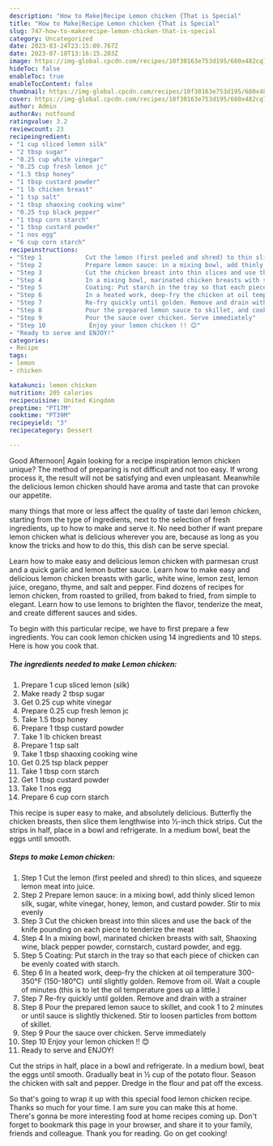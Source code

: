 ```yaml
---
description: "How to Make|Recipe Lemon chicken {That is Special"
title: "How to Make|Recipe Lemon chicken {That is Special"
slug: 747-how-to-makerecipe-lemon-chicken-that-is-special
category: Uncategorized
date: 2023-03-24T23:15:09.767Z
date: 2023-07-18T13:16:15.203Z
image: https://img-global.cpcdn.com/recipes/10f30163e753d195/680x482cq70/lemon-chicken-recipe-main-photo.jpg
hideToc: false
enableToc: true
enableTocContent: false
thumbnail: https://img-global.cpcdn.com/recipes/10f30163e753d195/680x482cq70/lemon-chicken-recipe-main-photo.jpg
cover: https://img-global.cpcdn.com/recipes/10f30163e753d195/680x482cq70/lemon-chicken-recipe-main-photo.jpg
author: Admin
authorAv: notfound
ratingvalue: 3.2
reviewcount: 23
recipeingredient:
- "1 cup sliced lemon silk"
- "2 tbsp sugar"
- "0.25 cup white vinegar"
- "0.25 cup fresh lemon jc"
- "1.5 tbsp honey"
- "1 tbsp custard powder"
- "1 lb chicken breast"
- "1 tsp salt"
- "1 tbsp shaoxing cooking wine"
- "0.25 tsp black pepper"
- "1 tbsp corn starch"
- "1 tbsp custard powder"
- "1 nos egg"
- "6 cup corn starch"
recipeinstructions:
- "Step 1            Cut the lemon (first peeled and shred) to thin slices, and squeeze lemon meat into juice."
- "Step 2            Prepare lemon sauce: in a mixing bowl, add thinly sliced lemon silk, sugar, white vinegar, honey, lemon, and custard powder. Stir to mix evenly"
- "Step 3            Cut the chicken breast into thin slices and use the back of the knife pounding on each piece to tenderize the meat"
- "Step 4            In a mixing bowl, marinated chicken breasts with salt, Shaoxing wine, black pepper powder, cornstarch, custard powder, and egg."
- "Step 5            Coating: Put starch in the tray so that each piece of chicken can be evenly coated with starch."
- "Step 6            In a heated work, deep-fry the chicken at oil temperature 300-350°F (150-180°C)  until slightly golden. Remove from oil. Wait a couple of minutes (this is to let the oil temperature goes up a little.)"
- "Step 7            Re-fry quickly until golden. Remove and drain with a strainer"
- "Step 8            Pour the prepared lemon sauce to skillet, and cook 1 to 2 minutes or until sauce is slightly thickened. Stir to loosen particles from bottom of skillet."
- "Step 9            Pour the sauce over chicken. Serve immediately"
- "Step 10            Enjoy your lemon chicken !! 😊"
- "Ready to serve and ENJOY!"
categories:
- Recipe
tags:
- lemon
- chicken

katakunci: lemon chicken 
nutrition: 205 calories
recipecuisine: United Kingdom
preptime: "PT17M"
cooktime: "PT39M"
recipeyield: "3"
recipecategory: Dessert

---
```



Good Afternoon| Again looking for a recipe inspiration lemon chicken unique? The method of preparing is not difficult and not too easy. If wrong process it, the result will not be satisfying and even unpleasant. Meanwhile the delicious lemon chicken should have aroma and taste that can provoke our appetite.






many things that more or less affect the quality of taste dari lemon chicken, starting from the type of ingredients, next to the selection of fresh ingredients, up to how to make and serve it. No need bother if want prepare lemon chicken what is delicious wherever you are, because as long as you know the tricks and how to do this, this dish can be serve special.


Learn how to make easy and delicious lemon chicken with parmesan crust and a quick garlic and lemon butter sauce. Learn how to make easy and delicious lemon chicken breasts with garlic, white wine, lemon zest, lemon juice, oregano, thyme, and salt and pepper. Find dozens of recipes for lemon chicken, from roasted to grilled, from baked to fried, from simple to elegant. Learn how to use lemons to brighten the flavor, tenderize the meat, and create different sauces and sides.


To begin with this particular recipe, we have to first prepare a few ingredients. You can cook lemon chicken using 14 ingredients and 10 steps. Here is how you cook that.

<!--inarticleads1-->

##### The ingredients needed to make Lemon chicken:

1. Prepare 1 cup sliced lemon (silk)
1. Make ready 2 tbsp sugar
1. Get 0.25 cup white vinegar
1. Prepare 0.25 cup fresh lemon jc
1. Take 1.5 tbsp honey
1. Prepare 1 tbsp custard powder
1. Take 1 lb chicken breast
1. Prepare 1 tsp salt
1. Take 1 tbsp shaoxing cooking wine
1. Get 0.25 tsp black pepper
1. Take 1 tbsp corn starch
1. Get 1 tbsp custard powder
1. Take 1 nos egg
1. Prepare 6 cup corn starch


This recipe is super easy to make, and absolutely delicious. Butterfly the chicken breasts, then slice them lengthwise into ½-inch thick strips. Cut the strips in half, place in a bowl and refrigerate. In a medium bowl, beat the eggs until smooth. 

<!--inarticleads2-->

##### Steps to make Lemon chicken:

1. Step 1            Cut the lemon (first peeled and shred) to thin slices, and squeeze lemon meat into juice.
1. Step 2            Prepare lemon sauce: in a mixing bowl, add thinly sliced lemon silk, sugar, white vinegar, honey, lemon, and custard powder. Stir to mix evenly
1. Step 3            Cut the chicken breast into thin slices and use the back of the knife pounding on each piece to tenderize the meat
1. Step 4            In a mixing bowl, marinated chicken breasts with salt, Shaoxing wine, black pepper powder, cornstarch, custard powder, and egg.
1. Step 5            Coating: Put starch in the tray so that each piece of chicken can be evenly coated with starch.
1. Step 6            In a heated work, deep-fry the chicken at oil temperature 300-350°F (150-180°C)  until slightly golden. Remove from oil. Wait a couple of minutes (this is to let the oil temperature goes up a little.)
1. Step 7            Re-fry quickly until golden. Remove and drain with a strainer
1. Step 8            Pour the prepared lemon sauce to skillet, and cook 1 to 2 minutes or until sauce is slightly thickened. Stir to loosen particles from bottom of skillet.
1. Step 9            Pour the sauce over chicken. Serve immediately
1. Step 10            Enjoy your lemon chicken !! 😊
1. Ready to serve and ENJOY!

Cut the strips in half, place in a bowl and refrigerate. In a medium bowl, beat the eggs until smooth. Gradually beat in ½ cup of the potato flour. Season the chicken with salt and pepper. Dredge in the flour and pat off the excess. 

So that's going to wrap it up with this special food lemon chicken recipe. Thanks so much for your time. I am sure you can make this at home. There's gonna be more interesting food at home recipes coming up. Don't forget to bookmark this page in your browser, and share it to your family, friends and colleague. Thank you for reading. Go on get cooking!
